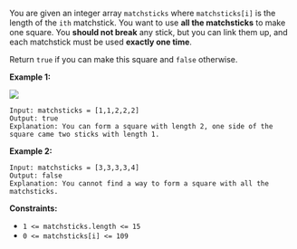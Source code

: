 You are given an integer array `matchsticks` where `matchsticks[i]` is the
length of the `ith` matchstick. You want to use **all the matchsticks** to
make one square. You **should not break** any stick, but you can link them up,
and each matchstick must be used **exactly one time**.

Return `true` if you can make this square and `false` otherwise.



**Example 1:**

![](https://assets.leetcode.com/uploads/2021/04/09/matchsticks1-grid.jpg)

    
    
    Input: matchsticks = [1,1,2,2,2]
    Output: true
    Explanation: You can form a square with length 2, one side of the square came two sticks with length 1.
    

**Example 2:**

    
    
    Input: matchsticks = [3,3,3,3,4]
    Output: false
    Explanation: You cannot find a way to form a square with all the matchsticks.
    



**Constraints:**

  * `1 <= matchsticks.length <= 15`
  * `0 <= matchsticks[i] <= 109`


